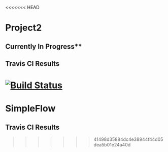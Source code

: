 <<<<<<< HEAD
# Project2

## Currently In Progress\*\*

## Travis CI Results

[![Build Status](https://travis-ci.org/graysonm23/Project2.svg?branch=master)](https://travis-ci.org/graysonm23/Project2)
=======
# SimpleFlow

## Travis CI Results
>>>>>>> 41498d35884dc4e38944f44d05dea5b01e24a40d
